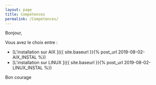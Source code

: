 ```yaml
---
layout: page
title: Compétences
permalink: /Compétences/
---
```

Bonjour,

Vous avez le choix entre :

- [L'installation sur AIX ]({{ site.baseurl }}{% post_url 2019-08-02-AIX_INSTAL %})
- [L'installation sur LINUX ]({{ site.baseurl }}{% post_url 2019-08-02-LINUX_INSTAL %})

Bon courage
